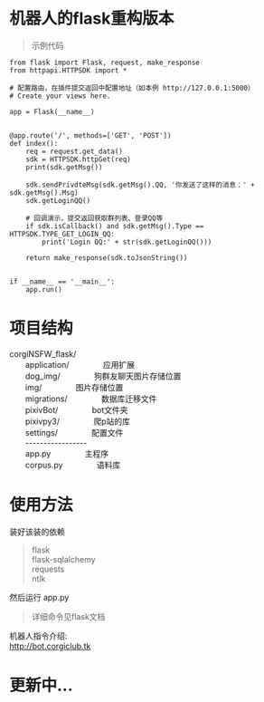 # 机器人的flask重构版本  
>示例代码      

    from flask import Flask, request, make_response
    from httpapi.HTTPSDK import *
    
    # 配置路由，在插件提交返回中配置地址（如本例 http://127.0.0.1:5000）
    # Create your views here.
    
    app = Flask(__name__)
    
    
    @app.route('/', methods=['GET', 'POST'])
    def index():
        req = request.get_data()
        sdk = HTTPSDK.httpGet(req)
        print(sdk.getMsg())
    
        sdk.sendPrivdteMsg(sdk.getMsg().QQ, '你发送了这样的消息：' + sdk.getMsg().Msg)
        sdk.getLoginQQ()
    
        # 回调演示，提交返回获取群列表、登录QQ等
        if sdk.isCallback() and sdk.getMsg().Type == HTTPSDK.TYPE_GET_LOGIN_QQ:
            print('Login QQ:' + str(sdk.getLoginQQ()))
    
        return make_response(sdk.toJsonString())
    
    
    if __name__ == '__main__':
        app.run()

# 项目结构
corgiNSFW_flask/   
&ensp;&ensp;&ensp;&ensp;application/    &ensp;&ensp;&ensp;&ensp;&ensp;&ensp;&ensp;&ensp;应用扩展  
&ensp;&ensp;&ensp;&ensp;dog_img/    &ensp;&ensp;&ensp;&ensp;&ensp;&ensp;&ensp;&ensp;狗群友聊天图片存储位置  
&ensp;&ensp;&ensp;&ensp;img/    &ensp;&ensp;&ensp;&ensp;&ensp;&ensp;&ensp;&ensp;图片存储位置  
&ensp;&ensp;&ensp;&ensp;migrations/    &ensp;&ensp;&ensp;&ensp;&ensp;&ensp;&ensp;&ensp;数据库迁移文件  
&ensp;&ensp;&ensp;&ensp;pixivBot/  &ensp;&ensp;&ensp;&ensp;&ensp;&ensp;&ensp;&ensp;bot文件夹  
&ensp;&ensp;&ensp;&ensp;pixivpy3/  &ensp;&ensp;&ensp;&ensp;&ensp;&ensp;&ensp;&ensp;爬p站的库  
&ensp;&ensp;&ensp;&ensp;settings/  &ensp;&ensp;&ensp;&ensp;&ensp;&ensp;&ensp;&ensp;配置文件    
&ensp;&ensp;&ensp;&ensp;-----------------   
&ensp;&ensp;&ensp;&ensp;app.py &ensp;&ensp;&ensp;&ensp;&ensp;&ensp;&ensp;&ensp;主程序  
&ensp;&ensp;&ensp;&ensp;corpus.py &ensp;&ensp;&ensp;&ensp;&ensp;&ensp;&ensp;&ensp;语料库  

# 使用方法
装好该装的依赖   
>flask  
flask-sqlalchemy  
requests      
ntlk

然后运行 app.py
>详细命令见flask文档  

机器人指令介绍:  
http://bot.corgiclub.tk

# 更新中...

